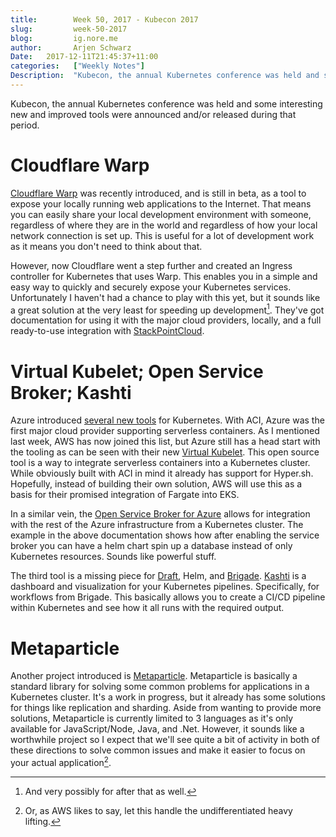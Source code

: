 ```yaml
---
title:        Week 50, 2017 - Kubecon 2017
slug:         week-50-2017
blog:         ig.nore.me  
author:       Arjen Schwarz  
Date:   2017-12-11T21:45:37+11:00  
categories:   ["Weekly Notes"]
Description:  "Kubecon, the annual Kubernetes conference was held and some interesting new and improved tools were announced and/or released during that period."
---
```


Kubecon, the annual Kubernetes conference was held and some interesting new and improved tools were announced and/or released during that period.

# Cloudflare Warp

[Cloudflare Warp](https://warp.cloudflare.com/) was recently introduced, and is still in beta, as a tool to expose your locally running web applications to the Internet. That means you can easily share your local development environment with someone, regardless of where they are in the world and regardless of how your local network connection is set up. This is useful for a lot of development work as it means you don't need to think about that.

However, now Cloudflare went a step further and created an Ingress controller for Kubernetes that uses Warp. This enables you in a simple and easy way to quickly and securely expose your Kubernetes services. Unfortunately I haven't had a chance to play with this yet, but it sounds like a great solution at the very least for speeding up development[^1]. They've got documentation for using it with the major cloud providers, locally, and a full ready-to-use integration with [StackPointCloud](https://blog.stackpoint.io/stackpoint-io-makes-it-easy-to-use-cloudflare-warp-as-a-secure-kubernetes-load-balancer-7e37faa544b0?gi=120c8b9db8eb).

# Virtual Kubelet; Open Service Broker; Kashti

Azure introduced [several new tools](https://azure.microsoft.com/en-us/blog/azure-brings-new-serverless-and-devops-capabilities-to-the-kubernetes-community/) for Kubernetes. With ACI, Azure was the first major cloud provider supporting serverless containers. As I mentioned last week, AWS has now joined this list, but Azure still has a head start with the tooling as can be seen with their new [Virtual Kubelet](https://github.com/virtual-kubelet/virtual-kubelet). This open source tool is a way to integrate serverless containers into a Kubernetes cluster. While obviously built with ACI in mind it already has support for Hyper.sh. Hopefully, instead of building their own solution, AWS will use this as a basis for their promised integration of Fargate into EKS.

In a similar vein, the [Open Service Broker for Azure](https://docs.microsoft.com/en-us/azure/aks/integrate-azure) allows for integration with the rest of the Azure infrastructure from a Kubernetes cluster. The example in the above documentation shows how after enabling the service broker you can have a helm chart spin up a database instead of only Kubernetes resources. Sounds like powerful stuff.

The third tool is a missing piece for [Draft](/weekly-notes/week-23-2017/), Helm, and [Brigade](/weekly-notes/week-45-2017/). [Kashti](https://open.microsoft.com/2017/12/06/kashti-kubernetes-open-source-microsoft/) is a dashboard and visualization for your Kubernetes pipelines. Specifically, for workflows from Brigade. This basically allows you to create a CI/CD pipeline within Kubernetes and see how it all runs with the required output.

# Metaparticle

Another project introduced is [Metaparticle](https://metaparticle.io/). Metaparticle is basically a standard library for solving some common problems for applications in a Kubernetes cluster. It's a work in progress, but it already has some solutions for things like replication and sharding. Aside from wanting to provide more solutions, Metaparticle is currently limited to 3 languages as it's only available for JavaScript/Node, Java, and .Net. However, it sounds like a worthwhile project so I expect that we'll see quite a bit of activity in both of these directions to solve common issues and make it easier to focus on your actual application[^2].

[^1]:	And very possibly for after that as well.

[^2]:	Or, as AWS likes to say, let this handle the undifferentiated heavy lifting.
